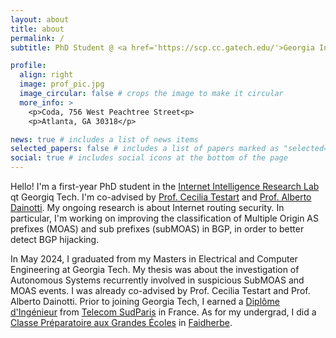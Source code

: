 ```yaml
---
layout: about
title: about
permalink: /
subtitle: PhD Student @ <a href='https://scp.cc.gatech.edu/'>Georgia Institute of Technology</a>.

profile:
  align: right
  image: prof_pic.jpg
  image_circular: false # crops the image to make it circular
  more_info: >
    <p>Coda, 756 West Peachtree Street<p>
    <p>Atlanta, GA 30318</p>

news: true # includes a list of news items
selected_papers: false # includes a list of papers marked as "selected={true}"
social: true # includes social icons at the bottom of the page
---
```


Hello! I'm a first-year PhD student in the [Internet Intelligence Research Lab](http://inetintel.org/) qt Georgiq Tech. I'm co-advised by [Prof. Cecilia Testart](https://faculty.cc.gatech.edu/~ctestart8/) and [Prof. Alberto Dainotti](https://faculty.cc.gatech.edu/~adainotti6/). My ongoing research is about Internet routing security. In particular, I'm working on improving the classification of Multiple Origin AS prefixes (MOAS) and sub prefixes (subMOAS) in BGP, in order to better detect BGP hijacking.

In May 2024, I graduated from my Masters in Electrical and Computer Engineering at Georgia Tech. My thesis was about the investigation of Autonomous Systems recurrently involved in suspicious SubMOAS and MOAS events. I was already co-advised by Prof. Cecilia Testart and Prof. Alberto Dainotti. Prior to joining Georgia Tech, I earned a [Diplôme d'Ingénieur](https://en.wikipedia.org/wiki/Dipl%C3%B4me_d%27Ing%C3%A9nieur) from [Telecom SudParis](https://www.telecom-sudparis.eu/en/) in France. As for my undergrad, I did a [Classe Préparatoire aux Grandes Écoles](https://en.wikipedia.org/wiki/Classe_pr%C3%A9paratoire_aux_grandes_%C3%A9coles) in [Faidherbe](https://www.faidherbe.org/).
